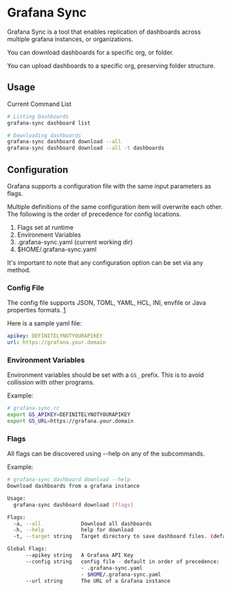 # Grafana Sync

Grafana Sync is a tool that enables replication of dashboards across
multiple grafana instances, or organizations.

You can download dashboards for a specific org, or folder.

You can upload dashboards to a specific org, preserving folder structure.

## Usage

Current Command List

```bash
# Listing Dashboards
grafana-sync dashboard list

# Downloading dashboards
grafana-sync dashboard download --all
grafana-sync dashboard download --all -t dashboards
```

## Configuration

Grafana supports a configuration file with the same input parameters as flags.

Multiple definitions of the same configuration item will overwrite each other.
The following is the order of precedence for config locations.

1. Flags set at runtime
2. Environment Variables
3. .grafana-sync.yaml (current working dir)
4. $HOME/.grafana-sync.yaml

It's important to note that any configuration option can be set via any method.

### Config File

The config file supports JSON, TOML, YAML, HCL, INI, envfile or Java properties formats. [1](https://github.com/spf13/viper#why-viper)

Here is a sample yaml file:

```yaml
apikey: DEFINITELYNOTYOURAPIKEY
url: https://grafana.your.domain
```

### Environment Variables

Environment variables should be set with a `GS_` prefix. This is to avoid collission with other programs.

Example:

```bash
# grafana-sync.rc
export GS_APIKEY=DEFINITELYNOTYOURAPIKEY
export GS_URL=https://grafana.your.domain
```

### Flags

All flags can be discovered using --help on any of the subcommands.

Example:

```bash
# grafana-sync dashboard download --help
Download dashboards from a grafana instance

Usage:
  grafana-sync dashboard download [flags]

Flags:
  -a, --all             Download all dashboards
  -h, --help            help for download
  -t, --target string   Target directory to save dashboard files. (default ".")

Global Flags:
      --apikey string   A Grafana API Key
      --config string   config file - default in order of precedence:
                        - .grafana-sync.yaml
                        - $HOME/.grafana-sync.yaml
      --url string      The URL of a Grafana instance
```

